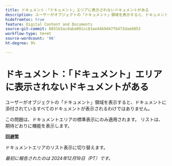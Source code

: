 ```yaml
---
title: ドキュメント：「ドキュメント」エリアに表示されないドキュメントがある
description: ユーザーがオブジェクトの「ドキュメント」領域を表示すると、ドキュメントに添付されているすべてのドキュメントが表示されるわけではありません。 回避策はあります。
hidefromtoc: true
feature: Digital Content and Documents
source-git-commit: 0031b3acdaba091cc83ae44b9d47fb473dae6053
workflow-type: tm+mt
source-wordcount: '96'
ht-degree: 9%

---
```



# ドキュメント：「ドキュメント」エリアに表示されないドキュメントがある

ユーザーがオブジェクトの「ドキュメント」領域を表示すると、ドキュメントに添付されているすべてのドキュメントが表示されるわけではありません。

この問題は、ドキュメントエリアの標準表示にのみ適用されます。 リストは、期待どおりに機能を表示します。

**回避策**

ドキュメントエリアのリスト表示に切り替えます。

_最初に報告されたのは 2024年12月19日（PT）です。_

